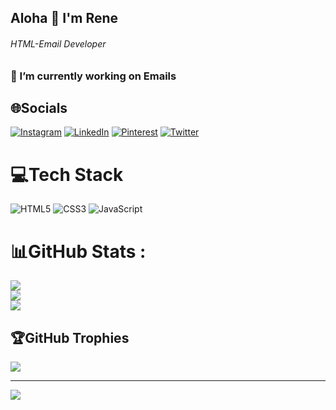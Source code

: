 ## Aloha 👋 I'm Rene
###### HTML-Email Developer
### 🔭 I’m currently working on Emails
## 🌐Socials
[![Instagram](https://img.shields.io/badge/Instagram-%23E4405F.svg?logo=Instagram&logoColor=white)](https://instagram.com/aloha_rene_) [![LinkedIn](https://img.shields.io/badge/LinkedIn-%230077B5.svg?logo=linkedin&logoColor=white)](https://linkedin.com/in/aloharene) [![Pinterest](https://img.shields.io/badge/Pinterest-%23E60023.svg?logo=Pinterest&logoColor=white)](https://pinterest.com/Aloha_Rene) [![Twitter](https://img.shields.io/badge/Twitter-%231DA1F2.svg?logo=Twitter&logoColor=white)](https://twitter.com/Aloha_Rene) 

# 💻Tech Stack
![HTML5](https://img.shields.io/badge/html5-%23E34F26.svg?style=for-the-badge&logo=html5&logoColor=white) ![CSS3](https://img.shields.io/badge/css3-%231572B6.svg?style=for-the-badge&logo=css3&logoColor=white) ![JavaScript](https://img.shields.io/badge/javascript-%23323330.svg?style=for-the-badge&logo=javascript&logoColor=%23F7DF1E)
# 📊GitHub Stats :
![](https://github-readme-stats.vercel.app/api?username=AlohaRene&theme=radical&hide_border=false&include_all_commits=false&count_private=false)<br/>
![](https://github-readme-streak-stats.herokuapp.com/?user=AlohaRene&theme=radical&hide_border=false)<br/>
![](https://github-readme-stats.vercel.app/api/top-langs/?username=AlohaRene&theme=radical&hide_border=false&include_all_commits=false&count_private=false&layout=compact)

## 🏆GitHub Trophies
![](https://github-profile-trophy.vercel.app/?username=AlohaRene&theme=radical&no-frame=false&no-bg=false&margin-w=4)

---
[![](https://visitcount.itsvg.in/api?id=AlohaRene&icon=0&color=0)](https://visitcount.itsvg.in)
